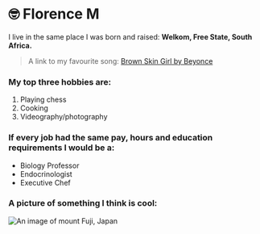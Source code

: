# 🤓 Florence M 

I live in the same place I was born and raised: **Welkom, Free State, South Africa.** 	


> A link to my favourite song: [Brown Skin Girl by Beyonce](https://youtu.be/RXrhqhW2kiU?si=ettO37QuX3xIULxU) 
### My top three hobbies are:
  1. Playing chess
  1. Cooking
  1. Videography/photography

### If every job had the same pay, hours and education requirements I would be a:

 - Biology Professor
 - Endocrinologist
 - Executive Chef

 ### A picture of something I think is cool:
 ![An image of mount Fuji, Japan](images/mount-fuji.jpg)
